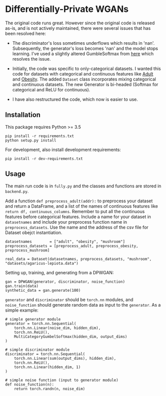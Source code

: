 # Differentially-Private WGANs


The original code runs great. However since the original code is released as-is, and is not actively maintained, there were several issues that has been resolved here:

* The discriminator's loss sometimes underflows which results in 'nan'. Subsequently, the generator's loss becomes 'nan' and the model stops learning. I've used a slightly altered GumbleSoftmax from [here](https://gist.github.com/GongXinyuu/3536da55639bd9bfdd5a905ebf3ab88e) which resolves the issue. 

* Initially, the code was specific to only-categorical datasets. I wanted this code for datasets with categorical and continuous features like [Adult](https://archive.ics.uci.edu/dataset/20/census+income) and [Obesity](https://archive.ics.uci.edu/dataset/544/estimation+of+obesity+levels+based+on+eating+habits+and+physical+condition). The added ```Dataset``` class incorporates mixing categorical and continuous datasets. The new Generator is bi-headed (Softmax for categorical and ReLU for continuous). 

* I have also restructured the code, which now is easier to use. 


## Installation

This package requires Python >= 3.5

```
pip install -r requirements.txt
python setup.py install
```

For development, also install development requirements:

```
pip install -r dev-requirements.txt
```


## Usage

The main run code is in ```fully.py``` and the classes and functions are stored in ```backend.py```.

Add a function ```def preprocess_adult(addr):``` to preprocess your dataset and return a DataFrame, and a list of the names of continuous features like ```return df, continuous_columns```. 
Remember to put all the continuous features before categorical features. 
Include a name for your dataset in ```datasetnames``` and include your preprocess function name in ```preprocess_datasets```. Use the name and the address of the csv file for Dataset obejct instantiation.

```
datasetnames        = ["adult", "obesity", "mushroom"]
preprocess_datasets = [preprocess_adult, preprocess_obesity, preprocess_mushroom]

real_data = Dataset(datasetnames, preprocess_datasets, "mushroom", "datasets/agaricus-lepiota.data")
```

Setting up, training, and generating from a DPWGAN:

```
gan = DPWGAN(generator, discriminator, noise_function)
gan.train(data)
synthetic_data = gan.generate(100)
```

`generator` and `discriminator` should be `torch.nn` modules, and
`noise_function` should generate random data as input to the `generator`.
As a simple example:

```
# simple generator module
generator = torch.nn.Sequential(
    torch.nn.Linear(noise_dim, hidden_dim),
    torch.nn.ReLU(),
    MultiCategoryGumbelSoftmax(hidden_dim, output_dims)
)

# simple discriminator module
discriminator = torch.nn.Sequential(
    torch.nn.Linear(sum(output_dims), hidden_dim),
    torch.nn.ReLU(),
    torch.nn.Linear(hidden_dim, 1)
)

# simple noise function (input to generator module)
def noise_function(n):
    return torch.randn(n, noise_dim)
```
